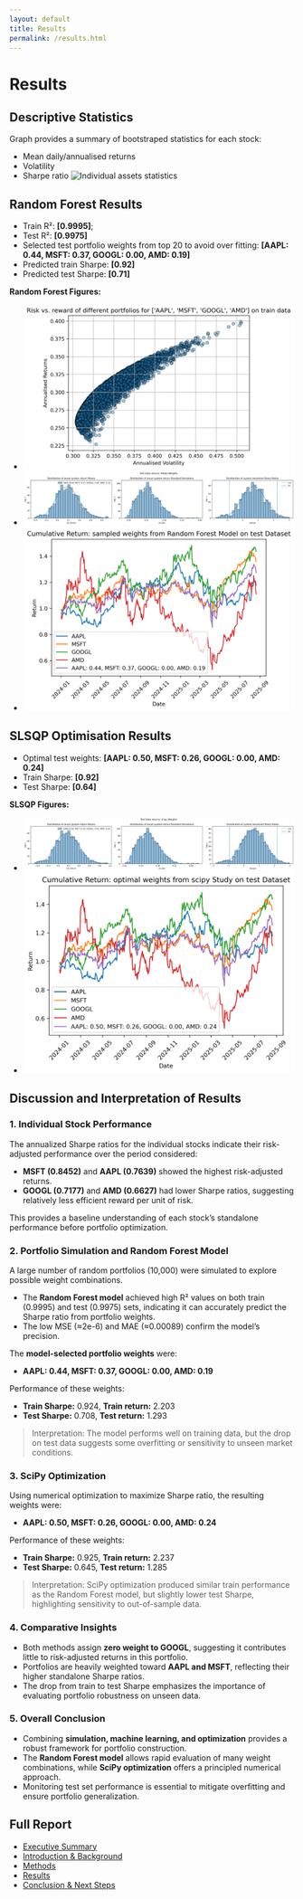 ```yaml
---
layout: default
title: Results
permalink: /results.html
---
```


# Results

## Descriptive Statistics
Graph provides a summary of bootstraped statistics for each stock:  
- Mean daily/annualised returns  
- Volatility  
- Sharpe ratio
![Individual assets statistics](https://username.github.io/repo-name/assets/bootstrap_individual_assets.png)


## Random Forest Results
- Train R²: **[0.9995]**;  
- Test R²: **[0.9975]**  
- Selected test portfolio weights from top 20 to avoid over fitting: **[AAPL: 0.44, MSFT: 0.37, GOOGL: 0.00, AMD: 0.19]**
- Predicted train Sharpe: **[0.92]** 
- Predicted test Sharpe: **[0.71]**  

**Random Forest Figures:**  
- ![Risk vs Return](/assets/risk%20retrun.png)  
- ![Test Boostrap Distributions](/assets/Test%20Data%20returns:%20Model%20Weights.png)  
- ![Test Cumulative Returns – RF](/assets/Cumulative%20Return:%20sampled%20weights%20from%20Random%20Forest%20Model%20on%20test%20Dataset.png)  

## SLSQP Optimisation Results
- Optimal test weights: **[AAPL: 0.50, MSFT: 0.26, GOOGL: 0.00, AMD: 0.24]**
- Train Sharpe: **[0.92]**
- Test Sharpe: **[0.64]**   

**SLSQP Figures:**  
- ![Test Boostrap Distributions - SLSQP](/assets/Test%20Data%20returns:%20scipy%20Weights.png) 
- ![Test Cumulative Returns – SLSQP](/assets/Cumulative%20Return:%20optimal%20weights%20from%20scipy%20Study%20on%20test%20Dataset.png)  

## Discussion and Interpretation of Results

### 1. Individual Stock Performance
The annualized Sharpe ratios for the individual stocks indicate their risk-adjusted performance over the period considered:  
- **MSFT (0.8452)** and **AAPL (0.7639)** showed the highest risk-adjusted returns.  
- **GOOGL (0.7177)** and **AMD (0.6627)** had lower Sharpe ratios, suggesting relatively less efficient reward per unit of risk.  

This provides a baseline understanding of each stock’s standalone performance before portfolio optimization.

### 2. Portfolio Simulation and Random Forest Model
A large number of random portfolios (10,000) were simulated to explore possible weight combinations.  
- The **Random Forest model** achieved high R² values on both train (0.9995) and test (0.9975) sets, indicating it can accurately predict the Sharpe ratio from portfolio weights.  
- The low MSE (≈2e-6) and MAE (≈0.00089) confirm the model’s precision.  

The **model-selected portfolio weights** were:  
- **AAPL: 0.44, MSFT: 0.37, GOOGL: 0.00, AMD: 0.19**  

Performance of these weights:  
- **Train Sharpe:** 0.924, **Train return:** 2.203  
- **Test Sharpe:** 0.708, **Test return:** 1.293  

> Interpretation: The model performs well on training data, but the drop on test data suggests some overfitting or sensitivity to unseen market conditions.

### 3. SciPy Optimization
Using numerical optimization to maximize Sharpe ratio, the resulting weights were:  
- **AAPL: 0.50, MSFT: 0.26, GOOGL: 0.00, AMD: 0.24**  

Performance of these weights:  
- **Train Sharpe:** 0.925, **Train return:** 2.237  
- **Test Sharpe:** 0.645, **Test return:** 1.285  

> Interpretation: SciPy optimization produced similar train performance as the Random Forest model, but slightly lower test Sharpe, highlighting sensitivity to out-of-sample data.

### 4. Comparative Insights
- Both methods assign **zero weight to GOOGL**, suggesting it contributes little to risk-adjusted returns in this portfolio.  
- Portfolios are heavily weighted toward **AAPL and MSFT**, reflecting their higher standalone Sharpe ratios.  
- The drop from train to test Sharpe emphasizes the importance of evaluating portfolio robustness on unseen data.

### 5. Overall Conclusion
- Combining **simulation, machine learning, and optimization** provides a robust framework for portfolio construction.  
- The **Random Forest model** allows rapid evaluation of many weight combinations, while **SciPy optimization** offers a principled numerical approach.  
- Monitoring test set performance is essential to mitigate overfitting and ensure portfolio generalization.


## Full Report

- [Executive Summary](/index.md)  
- [Introduction & Background](/intro.md)  
- [Methods](/methods.md)  
- [Results](/results.md)  
- [Conclusion & Next Steps](/conclusion.md)
